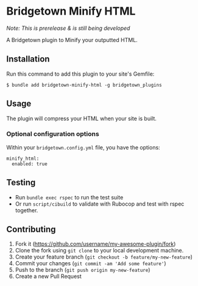 # Bridgetown Minify HTML

_Note: This is prerelease & is still being developed_

A Bridgetown plugin to Minify your outputted HTML.

## Installation

Run this command to add this plugin to your site's Gemfile:

```shell
$ bundle add bridgetown-minify-html -g bridgetown_plugins
```

## Usage

The plugin will compress your HTML when your site is built.

### Optional configuration options

Within your `bridgetown.config.yml` file, you have the options:

```
minify_html:
  enabled: true
```

## Testing

* Run `bundle exec rspec` to run the test suite
* Or run `script/cibuild` to validate with Rubocop and test with rspec together.

## Contributing

1. Fork it (https://github.com/username/my-awesome-plugin/fork)
2. Clone the fork using `git clone` to your local development machine.
3. Create your feature branch (`git checkout -b feature/my-new-feature`)
4. Commit your changes (`git commit -am 'Add some feature'`)
5. Push to the branch (`git push origin my-new-feature`)
6. Create a new Pull Request
